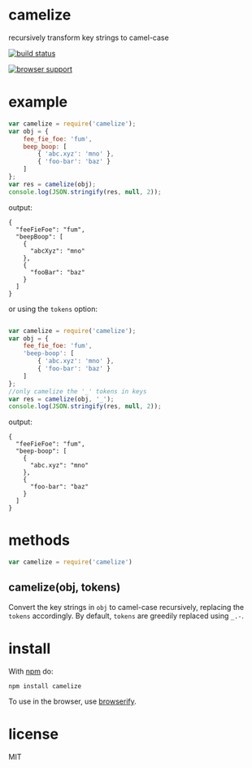 # camelize

recursively transform key strings to camel-case

[![build status](https://secure.travis-ci.org/substack/camelize.png)](http://travis-ci.org/substack/camelize)

[![browser support](https://ci.testling.com/substack/camelize.png)](http://ci.testling.com/substack/camelize)

# example

``` js
var camelize = require('camelize');
var obj = {
    fee_fie_foe: 'fum',
    beep_boop: [
        { 'abc.xyz': 'mno' },
        { 'foo-bar': 'baz' }
    ]
};
var res = camelize(obj);
console.log(JSON.stringify(res, null, 2));
```

output:

```
{
  "feeFieFoe": "fum",
  "beepBoop": [
    {
      "abcXyz": "mno"
    },
    {
      "fooBar": "baz"
    }
  ]
}
```

or using the `tokens` option:

``` js

var camelize = require('camelize');
var obj = {
    fee_fie_foe: 'fum',
    'beep-boop': [
        { 'abc.xyz': 'mno' },
        { 'foo-bar': 'baz' }
    ]
};
//only camelize the '_' tokens in keys
var res = camelize(obj, '_');
console.log(JSON.stringify(res, null, 2));
```

output:

```
{
  "feeFieFoe": "fum",
  "beep-boop": [
    {
      "abc.xyz": "mno"
    },
    {
      "foo-bar": "baz"
    }
  ]
}
```

# methods

``` js
var camelize = require('camelize')
```

## camelize(obj, tokens)

Convert the key strings in `obj` to camel-case recursively, replacing the `tokens`
accordingly. By default, `tokens` are greedily replaced using `_.-`.

# install

With [npm](https://npmjs.org) do:

```
npm install camelize
```

To use in the browser, use [browserify](http://browserify.org).

# license

MIT

